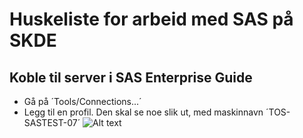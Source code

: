 # Huskeliste for arbeid med SAS på SKDE

## Koble til server i SAS Enterprise Guide

- Gå på ´Tools/Connections...´
- Legg til en profil. Den skal se noe slik ut, med maskinnavn ´TOS-SASTEST-07´
![Alt text](figurer/sas_serverpng)

